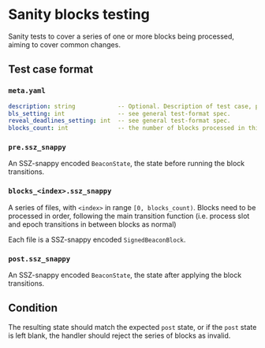 # Sanity blocks testing

Sanity tests to cover a series of one or more blocks being processed, aiming to cover common changes.

## Test case format

### `meta.yaml`

```yaml
description: string            -- Optional. Description of test case, purely for debugging purposes.
bls_setting: int               -- see general test-format spec.
reveal_deadlines_setting: int  -- see general test-format spec.
blocks_count: int              -- the number of blocks processed in this test.
```

### `pre.ssz_snappy`

An SSZ-snappy encoded `BeaconState`, the state before running the block transitions.

### `blocks_<index>.ssz_snappy`

A series of files, with `<index>` in range `[0, blocks_count)`. Blocks need to be processed in order,
 following the main transition function (i.e. process slot and epoch transitions in between blocks as normal)

Each file is a SSZ-snappy encoded `SignedBeaconBlock`.

### `post.ssz_snappy`

An SSZ-snappy encoded `BeaconState`, the state after applying the block transitions.

## Condition

The resulting state should match the expected `post` state, or if the `post` state is left blank,
 the handler should reject the series of blocks as invalid.
